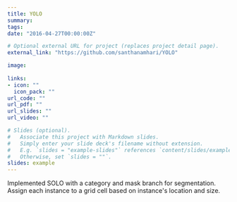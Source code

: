 ```yaml
---
title: YOLO
summary: 
tags:
date: "2016-04-27T00:00:00Z"

# Optional external URL for project (replaces project detail page).
external_link: "https://github.com/santhanamhari/YOLO"

image:
  
links:
- icon: ""
  icon_pack: ""
url_code: ""
url_pdf: ""
url_slides: ""
url_video: ""

# Slides (optional).
#   Associate this project with Markdown slides.
#   Simply enter your slide deck's filename without extension.
#   E.g. `slides = "example-slides"` references `content/slides/example-slides.md`.
#   Otherwise, set `slides = ""`.
slides: example
---
```


Implemented SOLO with a category and mask branch for segmentation. Assign each instance to a grid cell based on instance's location and size. 



